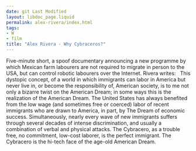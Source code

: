 ```yaml
---
date: git Last Modified
layout: libdoc_page.liquid
permalink: alex-rivera/index.html
tags:
- W
- film
title: "Alex Rivera - Why Cybraceros?"
---
```


Five-minute short, a spoof documentary  announcing a new programme by which Mexican farm labourers are not  required to migrate in person to the USA, but can control robotic  labourers over the Internet. Rivera writes:
 
This dystopic concept, of a world in which  immigrants can labor in America but never live in, or become the  responsibility of, American society, is to me not only a bizarre  twist on the American Dream; in some ways this is the  realization of the American Dream. The United States has always  benefited from the low wage (and sometimes free or coerced) labor of  recent immigrants who are drawn to America, in part, by The Dream of  economic success. Simultaneously, nearly every wave of new  immigrants suffers through several decades of intense  discrimination, and usually a combination of verbal and physical  attacks. The Cybracero, as a trouble free, no commitment, low-cost  laborer, is the perfect immigrant. The Cybracero is the hi-tech face  of the age-old American Dream.